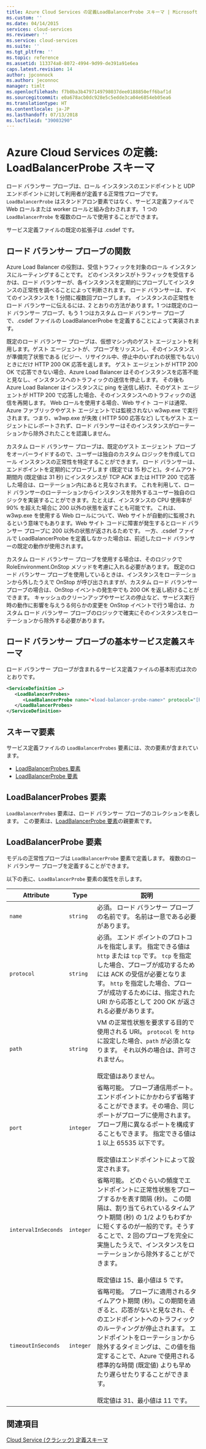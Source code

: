 ```yaml
---
title: Azure Cloud Services の定義LoadBalancerProbe スキーマ | Microsoft Docs
ms.custom: ''
ms.date: 04/14/2015
services: cloud-services
ms.reviewer: ''
ms.service: cloud-services
ms.suite: ''
ms.tgt_pltfrm: ''
ms.topic: reference
ms.assetid: 113374a8-8072-4994-9d99-de391a91e6ea
caps.latest.revision: 14
author: jpconnock
ms.author: jeconnoc
manager: timlt
ms.openlocfilehash: f7b0ba3b4797149798037dee0188850eff6baf1d
ms.sourcegitcommit: e0a678acb0dc928e5c5edde3ca04e6854eb05ea6
ms.translationtype: HT
ms.contentlocale: ja-JP
ms.lasthandoff: 07/13/2018
ms.locfileid: "39003290"
---
```

# <a name="azure-cloud-services-definition-loadbalancerprobe-schema"></a>Azure Cloud Services の定義: LoadBalancerProbe スキーマ
ロード バランサー プローブは、ロール インスタンスのエンドポイントと UDP エンドポイントに対して利用者が定義する正常性プローブです。 `LoadBalancerProbe` はスタンドアロン要素ではなく、サービス定義ファイルで Web ロールまたは worker ロールと組み合わされます。 1 つの `LoadBalancerProbe` を複数のロールで使用することができます。

サービス定義ファイルの既定の拡張子は .csdef です。

## <a name="the-function-of-a-load-balancer-probe"></a>ロード バランサー プローブの関数
Azure Load Balancer の役割は、受信トラフィックを対象のロール インスタンスにルーティングすることです。 どのインスタンスがトラフィックを受信するかは、ロード バランサーが、各インスタンスを定期的にプローブしてインスタンスの正常性を調べることによって判断されます。 ロード バランサーは、すべてのインスタンスを 1 分間に複数回プローブします。 インスタンスの正常性をロード バランサーに伝えるには、2 とおりの方法があります。1 つは既定のロード バランサー プローブ、もう 1 つはカスタム ロード バランサー プローブで、.csdef ファイルの LoadBalancerProbe を定義することによって実装されます。

既定のロード バランサー プローブは、仮想マシン内のゲスト エージェントを利用します。ゲスト エージェントが、プローブをリッスンし、そのインスタンスが準備完了状態である (ビジー、リサイクル中、停止中のいずれの状態でもない) ときにだけ HTTP 200 OK 応答を返します。 ゲスト エージェントが HTTP 200 OK で応答できない場合、Azure Load Balancer はそのインスタンスを応答不能と見なし、インスタンスへのトラフィックの送信を停止します。 その後も Azure Load Balancer はインスタンスに ping を送信し続け、そのゲスト エージェントが HTTP 200 で応答した場合、そのインスタンスへのトラフィックの送信を再開します。 Web ロールを使用する場合、Web サイト コードは通常、Azure ファブリックやゲスト エージェントでは監視されない w3wp.exe で実行されます。つまり、w3wp.exe が失敗 ( HTTP 500 応答など) してもゲスト エージェントにレポートされず、ロード バランサーはそのインスタンスがローテーションから除外されたことを認識しません。

カスタム ロード バランサー プローブは、既定のゲスト エージェント プローブをオーバーライドするので、ユーザーは独自のカスタム ロジックを作成してロール インスタンスの正常性を特定することができます。 ロード バランサーは、エンドポイントを定期的にプローブします (既定では 15 秒ごと)。タイムアウト期間内 (既定値は 31 秒) にインスタンスが TCP ACK または HTTP 200 で応答した場合は、ローテーション内にあると見なされます。 これを利用して、ロード バランサーのローテーションからインスタンスを除外するユーザー独自のロジックを実装することができます。たとえば、インスタンスの CPU 使用率が 90% を超えた場合に 200 以外の状態を返すことも可能です。 これは、w3wp.exe を使用する Web ロールについて、Web サイトが自動的に監視されるという意味でもあります。Web サイト コードに障害が発生するとロード バランサー プローブに 200 以外の状態が返されるためです。 一方、.csdef ファイルで LoadBalancerProbe を定義しなかった場合は、前述したロード バランサーの既定の動作が使用されます。

カスタム ロード バランサー プローブを使用する場合は、そのロジックで RoleEnvironment.OnStop メソッドを考慮に入れる必要があります。 既定のロード バランサー プローブを使用しているときは、インスタンスをローテーションから外したうえで OnStop が呼び出されますが、カスタム ロード バランサー プローブの場合は、OnStop イベントの発生中でも 200 OK を返し続けることができます。 キャッシュのクリーンアップやサービスの停止など、サービス実行時の動作に影響を与えうる何らかの変更を OnStop イベントで行う場合は、カスタム ロード バランサー プローブのロジックで確実にそのインスタンスをローテーションから除外する必要があります。

## <a name="basic-service-definition-schema-for-a-load-balancer-probe"></a>ロード バランサー プローブの基本サービス定義スキーマ
 ロード バランサー プローブが含まれるサービス定義ファイルの基本形式は次のとおりです。

```xml
<ServiceDefinition …>
   <LoadBalancerProbes>
      <LoadBalancerProbe name="<load-balancer-probe-name>" protocol="[http|tcp]" path="<uri-for-checking-health-status-of-vm>" port="<port-number>" intervalInSeconds="<interval-in-seconds>" timeoutInSeconds="<timeout-in-seconds>"/>
   </LoadBalancerProbes>
</ServiceDefinition>
```

## <a name="schema-elements"></a>スキーマ要素
サービス定義ファイルの `LoadBalancerProbes` 要素には、次の要素が含まれています。

- [LoadBalancerProbes 要素](#LoadBalancerProbes)
- [LoadBalancerProbe 要素](#LoadBalancerProbe)

##  <a name="LoadBalancerProbes"></a> LoadBalancerProbes 要素
`LoadBalancerProbes` 要素は、ロード バランサー プローブのコレクションを表します。 この要素は、[LoadBalancerProbe 要素](#LoadBalancerProbe)の親要素です。 

##  <a name="LoadBalancerProbe"></a> LoadBalancerProbe 要素
モデルの正常性プローブは `LoadBalancerProbe` 要素で定義します。 複数のロード バランサー プローブを定義することができます。 

以下の表に、`LoadBalancerProbe` 要素の属性を示します。

|Attribute|Type|説明|
| ------------------- | -------- | -----------------|
| `name`              | `string` | 必須。 ロード バランサー プローブの名前です。 名前は一意である必要があります。|
| `protocol`          | `string` | 必須。 エンド ポイントのプロトコルを指定します。 指定できる値は `http` または `tcp` です。 `tcp` を指定した場合、プローブが成功するためには ACK の受信が必要となります。 `http` を指定した場合、プローブが成功するためには、指定された URI から応答として 200 OK が返される必要があります。|
| `path`              | `string` | VM の正常性状態を要求する目的で使用される URI。 `protocol` を `http` に設定した場合、`path` が必須となります。 それ以外の場合は、許可されません。<br /><br /> 既定値はありません。|
| `port`              | `integer` | 省略可能。 プローブ通信用ポート。 エンドポイントにかかわらず省略することができます。その場合、同じポートがプローブに使用されます。 プローブ用に異なるポートを構成することもできます。 指定できる値は 1 以上 65535 以下です。<br /><br /> 既定値はエンドポイントによって設定されます。|
| `intervalInSeconds` | `integer` | 省略可能。 どのぐらいの頻度でエンドポイントに正常性状態をプローブするかを表す間隔 (秒)。 この間隔は、割り当てられているタイムアウト期間 (秒) の 1/2 よりもわずかに短くするのが一般的です。そうすることで、2 回のプローブを完全に実施したうえで、インスタンスをローテーションから除外することができます。<br /><br /> 既定値は 15、最小値は 5 です。|
| `timeoutInSeconds`  | `integer` | 省略可能。 プローブに適用されるタイムアウト期間 (秒)。この期間を過ぎると、応答がないと見なされ、そのエンドポイントへのトラフィックのルーティングが停止されます。 エンドポイントをローテーションから除外するタイミングは、この値を指定することで、Azure で使用される標準的な時間 (既定値) よりも早めたり遅らせたりすることができます。<br /><br /> 既定値は 31、最小値は 11 です。|

## <a name="see-also"></a>関連項目
[Cloud Service (クラシック) 定義スキーマ](schema-csdef-file.md)